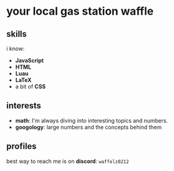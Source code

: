 # your local gas station waffle

## skills
i know:
- **JavaScript**
- **HTML**
- **Luau**
- **LaTeX**
- a bit of **CSS**

## interests
- **math**: I'm always diving into interesting topics and numbers.
- **googology**: large numbers and the concepts behind them

## profiles
best way to reach me is on **discord**: `waffelz0212`
